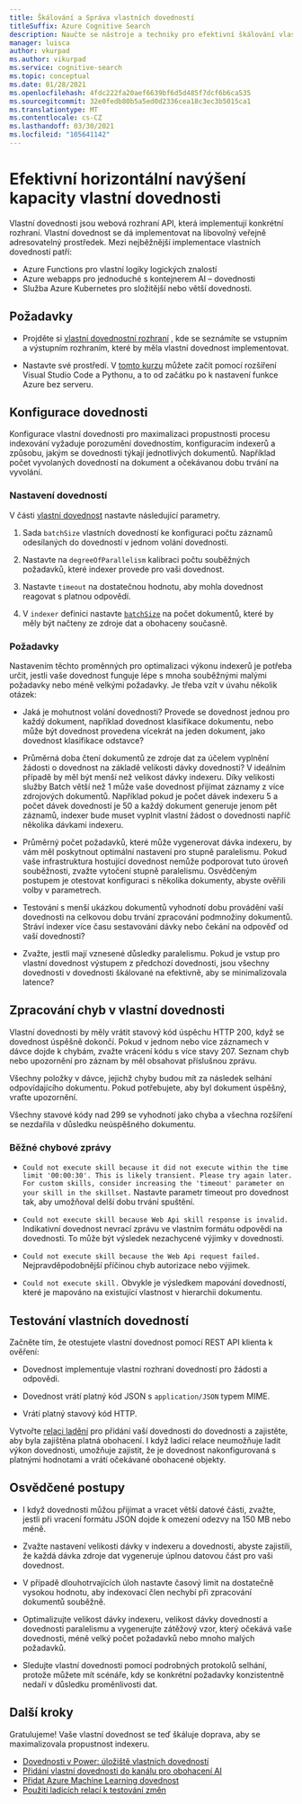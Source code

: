 ```yaml
---
title: Škálování a Správa vlastních dovedností
titleSuffix: Azure Cognitive Search
description: Naučte se nástroje a techniky pro efektivní škálování vlastní dovednosti pro maximální propustnost. Vlastní dovednosti vyvolávají vlastní modely AI nebo logiku, které můžete přidat do kanálu pro indexování s obohaceným AI do Azure Kognitivní hledání.
manager: luisca
author: vkurpad
ms.author: vikurpad
ms.service: cognitive-search
ms.topic: conceptual
ms.date: 01/28/2021
ms.openlocfilehash: 4fdc222fa20aef6639bf6d5d485f7dcf6b6ca535
ms.sourcegitcommit: 32e0fedb80b5a5ed0d2336cea18c3ec3b5015ca1
ms.translationtype: MT
ms.contentlocale: cs-CZ
ms.lasthandoff: 03/30/2021
ms.locfileid: "105641142"
---
```

# <a name="efficiently-scale-out-a-custom-skill"></a>Efektivní horizontální navýšení kapacity vlastní dovednosti

Vlastní dovednosti jsou webová rozhraní API, která implementují konkrétní rozhraní. Vlastní dovednost se dá implementovat na libovolný veřejně adresovatelný prostředek. Mezi nejběžnější implementace vlastních dovedností patří:
* Azure Functions pro vlastní logiky logických znalostí
* Azure webapps pro jednoduché s kontejnerem AI – dovednosti
* Služba Azure Kubernetes pro složitější nebo větší dovednosti.

## <a name="prerequisites"></a>Požadavky

+ Projděte si [vlastní dovednostní rozhraní](cognitive-search-custom-skill-interface.md) , kde se seznámíte se vstupním a výstupním rozhraním, které by měla vlastní dovednost implementovat.

+ Nastavte své prostředí. V [tomto kurzu](/azure/azure-functions/create-first-function-vs-code-python) můžete začít pomocí rozšíření Visual Studio Code a Pythonu, a to od začátku po k nastavení funkce Azure bez serveru.

## <a name="skillset-configuration"></a>Konfigurace dovednosti

Konfigurace vlastní dovednosti pro maximalizaci propustnosti procesu indexování vyžaduje porozumění dovednostím, konfiguracím indexerů a způsobu, jakým se dovednosti týkají jednotlivých dokumentů. Například počet vyvolaných dovedností na dokument a očekávanou dobu trvání na vyvolání.

### <a name="skill-settings"></a>Nastavení dovedností

V části [vlastní dovednost](cognitive-search-custom-skill-web-api.md) nastavte následující parametry.

1. Sada `batchSize` vlastních dovedností ke konfiguraci počtu záznamů odesílaných do dovedností v jednom volání dovednosti.

2. Nastavte na `degreeOfParallelism` kalibraci počtu souběžných požadavků, které indexer provede pro vaši dovednost.

3. Nastavte `timeout` na dostatečnou hodnotu, aby mohla dovednost reagovat s platnou odpovědí.

4. V `indexer` definici nastavte [`batchSize`](/rest/api/searchservice/create-indexer#indexer-parameters) na počet dokumentů, které by měly být načteny ze zdroje dat a obohaceny současně.

### <a name="considerations"></a>Požadavky

Nastavením těchto proměnných pro optimalizaci výkonu indexerů je potřeba určit, jestli vaše dovednost funguje lépe s mnoha souběžnými malými požadavky nebo méně velkými požadavky. Je třeba vzít v úvahu několik otázek:

* Jaká je mohutnost volání dovednosti? Provede se dovednost jednou pro každý dokument, například dovednost klasifikace dokumentu, nebo může být dovednost provedena vícekrát na jeden dokument, jako dovednost klasifikace odstavce?

* Průměrná doba čtení dokumentů ze zdroje dat za účelem vyplnění žádosti o dovednost na základě velikosti dávky dovednosti? V ideálním případě by měl být menší než velikost dávky indexeru. Díky velikosti služby Batch větší než 1 může vaše dovednost přijímat záznamy z více zdrojových dokumentů. Například pokud je počet dávek indexeru 5 a počet dávek dovedností je 50 a každý dokument generuje jenom pět záznamů, indexer bude muset vyplnit vlastní žádost o dovednosti napříč několika dávkami indexeru.

* Průměrný počet požadavků, které může vygenerovat dávka indexeru, by vám měl poskytnout optimální nastavení pro stupně paralelismu. Pokud vaše infrastruktura hostující dovednost nemůže podporovat tuto úroveň souběžnosti, zvažte vytočení stupně paralelismu. Osvědčeným postupem je otestovat konfiguraci s několika dokumenty, abyste ověřili volby v parametrech.

* Testování s menší ukázkou dokumentů vyhodnotí dobu provádění vaší dovednosti na celkovou dobu trvání zpracování podmnožiny dokumentů. Stráví indexer více času sestavování dávky nebo čekání na odpověď od vaší dovednosti? 

* Zvažte, jestli mají vznesené důsledky paralelismu. Pokud je vstup pro vlastní dovednost výstupem z předchozí dovednosti, jsou všechny dovednosti v dovednosti škálované na efektivně, aby se minimalizovala latence?

## <a name="error-handling-in-the-custom-skill"></a>Zpracování chyb v vlastní dovednosti

Vlastní dovednosti by měly vrátit stavový kód úspěchu HTTP 200, když se dovednost úspěšně dokončí. Pokud v jednom nebo více záznamech v dávce dojde k chybám, zvažte vrácení kódu s více stavy 207. Seznam chyb nebo upozornění pro záznam by měl obsahovat příslušnou zprávu.

Všechny položky v dávce, jejichž chyby budou mít za následek selhání odpovídajícího dokumentu. Pokud potřebujete, aby byl dokument úspěšný, vraťte upozornění.

Všechny stavové kódy nad 299 se vyhodnotí jako chyba a všechna rozšíření se nezdařila v důsledku neúspěšného dokumentu. 

### <a name="common-error-messages"></a>Běžné chybové zprávy

* `Could not execute skill because it did not execute within the time limit '00:00:30'. This is likely transient. Please try again later. For custom skills, consider increasing the 'timeout' parameter on your skill in the skillset.` Nastavte parametr timeout pro dovednost tak, aby umožňoval delší dobu trvání spuštění.

* `Could not execute skill because Web Api skill response is invalid.` Indikativní dovednost nevrací zprávu ve vlastním formátu odpovědi na dovednosti. To může být výsledek nezachycené výjimky v dovednosti.

* `Could not execute skill because the Web Api request failed.` Nejpravděpodobnější příčinou chyb autorizace nebo výjimek.

* `Could not execute skill.` Obvykle je výsledkem mapování dovedností, které je mapováno na existující vlastnost v hierarchii dokumentu.

## <a name="testing-custom-skills"></a>Testování vlastních dovedností

Začněte tím, že otestujete vlastní dovednost pomocí REST API klienta k ověření:

* Dovednost implementuje vlastní rozhraní dovedností pro žádosti a odpovědi.

* Dovednost vrátí platný kód JSON s `application/JSON` typem MIME.

* Vrátí platný stavový kód HTTP.

Vytvořte [relaci ladění](cognitive-search-debug-session.md) pro přidání vaší dovednosti do dovednosti a zajistěte, aby byla zajištěna platná obohacení. I když ladicí relace neumožňuje ladit výkon dovednosti, umožňuje zajistit, že je dovednost nakonfigurovaná s platnými hodnotami a vrátí očekávané obohacené objekty.

## <a name="best-practices"></a>Osvědčené postupy

* I když dovednosti můžou přijímat a vracet větší datové části, zvažte, jestli při vracení formátu JSON dojde k omezení odezvy na 150 MB nebo méně.

* Zvažte nastavení velikosti dávky v indexeru a dovednosti, abyste zajistili, že každá dávka zdroje dat vygeneruje úplnou datovou část pro vaši dovednost.

* V případě dlouhotrvajících úloh nastavte časový limit na dostatečně vysokou hodnotu, aby indexovací člen nechybí při zpracování dokumentů souběžně.

* Optimalizujte velikost dávky indexeru, velikost dávky dovedností a dovednosti paralelismu a vygenerujte zátěžový vzor, který očekává vaše dovednosti, méně velký počet požadavků nebo mnoho malých požadavků.

* Sledujte vlastní dovednosti pomocí podrobných protokolů selhání, protože můžete mít scénáře, kdy se konkrétní požadavky konzistentně nedaří v důsledku proměnlivosti dat.


## <a name="next-steps"></a>Další kroky
Gratulujeme! Vaše vlastní dovednost se teď škáluje doprava, aby se maximalizovala propustnost indexeru. 

+ [Dovednosti v Power: úložiště vlastních dovedností](https://github.com/Azure-Samples/azure-search-power-skills)
+ [Přidání vlastní dovednosti do kanálu pro obohacení AI](cognitive-search-custom-skill-interface.md)
+ [Přidat Azure Machine Learning dovednost](./cognitive-search-aml-skill.md)
+ [Použití ladicích relací k testování změn](./cognitive-search-debug-session.md)